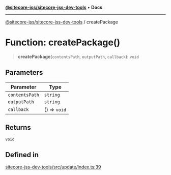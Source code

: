 [**@sitecore-jss/sitecore-jss-dev-tools**](../README.md) • **Docs**

***

[@sitecore-jss/sitecore-jss-dev-tools](../README.md) / createPackage

# Function: createPackage()

> **createPackage**(`contentsPath`, `outputPath`, `callback`): `void`

## Parameters

| Parameter | Type |
| ------ | ------ |
| `contentsPath` | `string` |
| `outputPath` | `string` |
| `callback` | () => `void` |

## Returns

`void`

## Defined in

[sitecore-jss-dev-tools/src/update/index.ts:39](https://github.com/Sitecore/jss/blob/963da1fb491567dbff60ccc0ae009ad3bd83ae9b/packages/sitecore-jss-dev-tools/src/update/index.ts#L39)
